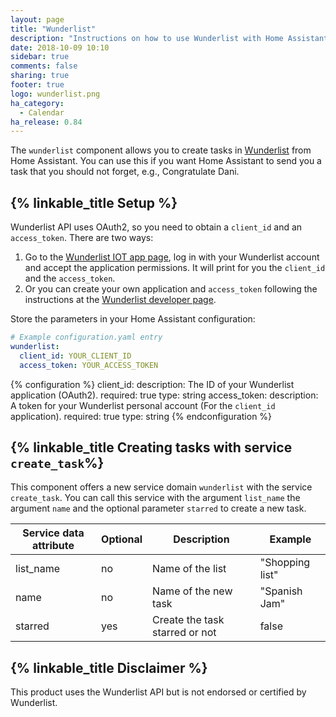 ```yaml
---
layout: page
title: "Wunderlist"
description: "Instructions on how to use Wunderlist with Home Assistant."
date: 2018-10-09 10:10
sidebar: true
comments: false
sharing: true
footer: true
logo: wunderlist.png
ha_category:
  - Calendar
ha_release: 0.84
---
```


The `wunderlist` component allows you to create tasks in [Wunderlist](https://www.wunderlist.com) from Home Assistant. You can use this if you want Home Assistant to send you a task that you should not forget, e.g., Congratulate Dani.

## {% linkable_title Setup %}

Wunderlist API uses OAuth2, so you need to obtain a `client_id` and an `access_token`.
There are two ways:

1. Go to the [Wunderlist IOT app page](https://wunderlist-iot.herokuapp.com), log in with your Wunderlist account and accept the application permissions.
   It will print for you the `client_id` and the `access_token`.
2. Or you can create your own application and `access_token` following the instructions at the [Wunderlist developer page](https://developer.wunderlist.com/).

Store the parameters in your Home Assistant configuration:

```yaml
# Example configuration.yaml entry
wunderlist:
  client_id: YOUR_CLIENT_ID
  access_token: YOUR_ACCESS_TOKEN
```

{% configuration %}
client_id:
  description: The ID of your Wunderlist application (OAuth2).
  required: true
  type: string
access_token:
  description: A token for your Wunderlist personal account (For the ``client_id`` application).
  required: true
  type: string
{% endconfiguration %}

## {% linkable_title Creating tasks with service `create_task`%}

This component offers a new service domain `wunderlist` with the service `create_task`.
You can call this service with the argument  `list_name` the argument `name` and the optional parameter `starred` to create a new task.

| Service data attribute | Optional | Description | Example |
|------------------------|----------|-------------|---------|
| list_name | no  | Name of the list | "Shopping list"
| name      | no  | Name of the new task | "Spanish Jam" |
| starred   | yes | Create the task starred or not | false |

## {% linkable_title Disclaimer %}

This product uses the Wunderlist API but is not endorsed or certified by Wunderlist.
